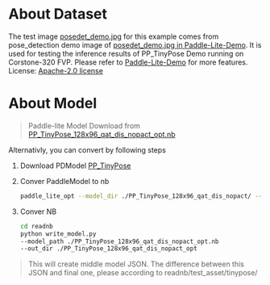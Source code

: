 # About Dataset

The test image [posedet_demo.jpg](./posedet_demo.jpg) for this example comes from pose_detection demo image of [posedet_demo.jpg in Paddle-Lite-Demo](https://github.com/PaddlePaddle/Paddle-Lite-Demo/blob/develop/pose_detection/assets/images/posedet_demo.jpg). It is used for testing the inference results of PP_TinyPose Demo running on Corstone-320 FVP. Please refer to [Paddle-Lite-Demo](https://github.com/PaddlePaddle/Paddle-Lite-Demo/blob/develop/pose_detection) for more features. License: [Apache-2.0 license](https://github.com/PaddlePaddle/Paddle-Lite-Demo/tree/develop?tab=Apache-2.0-1-ov-file#readme)

# About Model

>Paddle-lite Model Download from [PP_TinyPose_128x96_qat_dis_nopact_opt.nb](https://huggingface.co/Alisson-Ason/arm-paddle/tree/main/paddle_lite_models/PP_TinyPose_128x96_qat_dis_nopact_opt.nb)

Alternativly, you can convert by following steps

1. Download PDModel [PP_TinyPose](https://paddlelite-demo.bj.bcebos.com/Paddle-Lite-Demo/models/PP_TinyPose_128x96_qat_dis_nopact.tgz)

2. Conver PaddleModel to nb
    ```bash
    paddle_lite_opt --model_dir ./PP_TinyPose_128x96_qat_dis_nopact/ --optimize_out ./PP_TinyPose_128x96_qat_dis_nopact_opt
    ```

3. Conver NB
    ```bash
    cd readnb
    python write_model.py
    --model_path ./PP_TinyPose_128x96_qat_dis_nopact_opt.nb
    --out_dir ./PP_TinyPose_128x96_qat_dis_nopact_opt
    ```
>This will create middle model JSON. The difference between this JSON and final one, please according to readnb/test_asset/tinypose/
